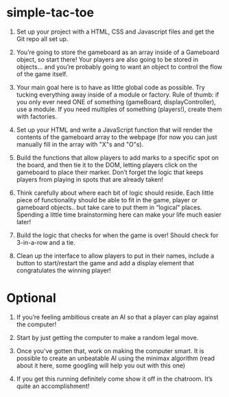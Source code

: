 # simple-tac-toe

1. Set up your project with a HTML, CSS and Javascript files and get the Git repo all set up.

2. You’re going to store the gameboard as an array inside of a Gameboard object, so start there! Your players are also going to be stored in objects… and you’re probably going to want an object to control the flow of the game itself.

3. Your main goal here is to have as little global code as possible. Try tucking everything away inside of a module or factory. Rule of thumb: if you only ever need ONE of something (gameBoard, displayController), use a module. If you need multiples of something (players!), create them with factories.

4. Set up your HTML and write a JavaScript function that will render the contents of the gameboard array to the webpage (for now you can just manually fill in the array with "X"s and "O"s).

5. Build the functions that allow players to add marks to a specific spot on the board, and then tie it to the DOM, letting players click on the gameboard to place their marker. Don’t forget the logic that keeps players from playing in spots that are already taken!

6. Think carefully about where each bit of logic should reside. Each little piece of functionality should be able to fit in the game, player or gameboard objects.. but take care to put them in “logical” places. Spending a little time brainstorming here can make your life much easier later!

7. Build the logic that checks for when the game is over! Should check for 3-in-a-row and a tie.

8. Clean up the interface to allow players to put in their names, include a button to start/restart the game and add a display element that congratulates the winning player!

# Optional

1. If you’re feeling ambitious create an AI so that a player can play against the computer!

2. Start by just getting the computer to make a random legal move.

3. Once you’ve gotten that, work on making the computer smart. It is possible to create an unbeatable AI using the minimax algorithm (read about it here, some googling will help you out with this one)

4. If you get this running definitely come show it off in the chatroom. It’s quite an accomplishment!
